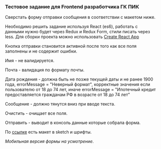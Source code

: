 ### Тестовое задание для Frontend разработчика ГК ПИК

Сверстать форму отправки сообщения в соответствии с макетом ниже.

Необходимо решить задание используя React (es6), работать с данными нужно будет через Redux и Redux Form, стили писать через less. Для сборки проекта можно использовать [Create React App](https://github.com/facebookincubator/create-react-app)

Кнопка отправки становится активной после того как все поля заполнены и не содержит ошибки.

Имя - не валидируется.

Почта - валидация по формату почты.

Дата рождения - должна быть не позже текущей даты и не ранее 1900 года, errorMessage = "Неверный формат", корректные значения если пользователю от 18 до 74 лет, иначе errorMessage = "Ипотечный кредит предоставляется гражданам РФ в возрасте от 18 до 74 лет"

Сообщение - должно тянутся вниз при вводе текста.

Очистить - очищает все поля.

Отправить - выводит в консоль данные которые собрала форма.

По [ссылке](https://drive.google.com/open?id=0Byk4T_Ok5h_JQ0RTcFFSa2ZGcTA) есть макет в sketch и шрифты.

_Мобильная версия формы на усмотрение._
